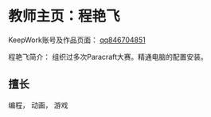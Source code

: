 
# 教师主页：程艳飞


KeepWork账号及作品页面： [qq846704851](/qq846704851)


程艳飞简介： 组织过多次Paracraft大赛。精通电脑的配置安装。

## 擅长

编程， 动画， 游戏


